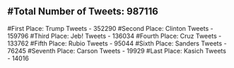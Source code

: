 #Total Number of Tweets: 987116 
---
#First Place: Trump Tweets - 352290
#Second Place: Clinton Tweets - 159796
#Third Place: Jeb! Tweets - 136034
#Fourth Place: Cruz Tweets - 133762
#Fifth Place: Rubio Tweets - 95044
#Sixth Place: Sanders Tweets - 76245
#Seventh Place: Carson Tweets - 19929
#Last Place: Kasich Tweets - 14016
